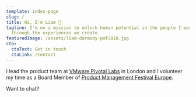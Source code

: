 ```yaml
---
template: index-page
slug: /
title: Hi, I'm Liam 👋
tagline: I'm on a mission to unlock human potential in the people I work with &
  through the experiences we create.
featuredImage: /assets/liam-darmody-pmf2018.jpg
cta:
  ctaText: Get in touch
  ctaLink: /contact
---
```

I lead the product team at [VMware Pivotal Labs](https://tanzu.vmware.com/labs) in London and I volunteer my time as a Board Member of [Product Management Festival Europe](https://productmanagementfestival.com/zurich/).

Want to chat?